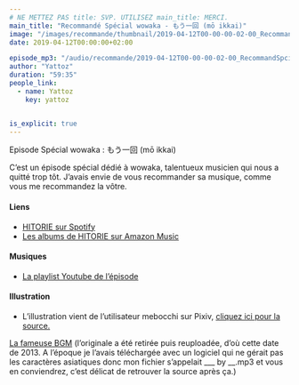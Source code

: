 ```yaml
---
# NE METTEZ PAS title: SVP. UTILISEZ main_title: MERCI.
main_title: "Recommandé Spécial wowaka - もう一回 (mō ikkai)"
image: "/images/recommande/thumbnail/2019-04-12T00-00-00-02-00_RecommandSpcialwowakamikkai.jpg"
date: 2019-04-12T00:00:00+02:00

episode_mp3: "/audio/recommande/2019-04-12T00-00-00-02-00_RecommandSpcialwowakamikkai.mp3"
author: "Yattoz"
duration: "59:35"
people_link: 
  - name: Yattoz
    key: yattoz


is_explicit: true
---
```


<PodcastHeader/>

<!-- ECRIRE LA DESCRIPTION DE L'EPISODE SOUS CETTE LIGNE -->


 Episode Spécial wowaka : もう一回 (mō ikkai) 

<p>C’est un épisode spécial dédié à wowaka, talentueux musicien qui nous a quitté trop tôt. J’avais envie de vous recommander sa musique, comme vous me recommandez la vôtre.</p>

<h4>Liens</h4>

<ul>
  <li><a href="https://open.spotify.com/artist/0ouUO7PZ76vjBJytaT2Na0" rel="nofollow">HITORIE sur Spotify</a></li>
  <li><a href="https://www.amazon.fr/s?k=hitorie&amp;i=digital-music&amp;bbn=77196031&amp;rh=n%3A77196031%2Cp_n_format_browse-bin%3A207136031&amp;dc&amp;__mk_fr_FR=%C3%85M%C3%85%C5%BD%C3%95%C3%91&amp;qid=1554845884&amp;rnid=207135031&amp;ref=sr_nr_p_n_format_browse-bin_1" rel="nofollow">Les albums de HITORIE sur Amazon Music</a></li>
</ul>

<h4>Musiques</h4>

<ul>
  <li><a href="https://www.youtube.com/watch?v=vnw8zURAxkU&amp;list=PLNjXbZkItxtaf0p2SDFMXwQyxSezj8eRn" rel="nofollow">La playlist Youtube de l’épisode</a></li>
</ul>

<h4>Illustration</h4>

<ul>
  <li>L’illustration vient de l’utilisateur mebocchi sur Pixiv, <a href="https://www.pixiv.net/member_illust.php?mode=medium&amp;illust_id=74121941" rel="nofollow">cliquez ici pour la source.</a></li>
</ul>

<p><a href="https://www.youtube.com/watch?v=Bsj1vW6aMvw" rel="nofollow">La fameuse BGM</a> (l’originale a été retirée puis reuploadée, d’où cette date de 2013. A l’époque je l’avais téléchargée avec un logiciel qui ne gérait pas les caractères asiatiques donc mon fichier s’appelait ___ by __.mp3 et vous en conviendrez, c’est délicat de retrouver la source après ça.)</p>


